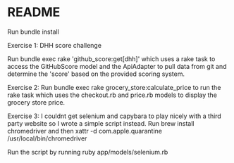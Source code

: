 # README

Run bundle install

Exercise 1: DHH score challenge

Run bundle exec rake 'github_score:get[dhh]' which uses a rake task to access the GitHubScore model and the ApiAdapter to pull data from git and determine the 'score' based on the provided scoring system.

Exercise 2: Run bundle exec rake grocery_store:calculate_price to run the rake task which uses the checkout.rb and price.rb models to display the grocery store price.

Exercise 3: I couldnt get selenium and capybara to play nicely with a third party website so I wrote a simple script instead. Run brew install chromedriver and then  xattr -d com.apple.quarantine /usr/local/bin/chromedriver

Run the script by running ruby app/models/selenium.rb